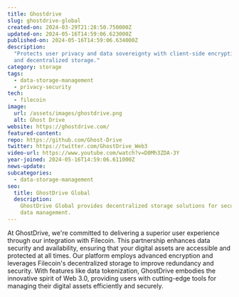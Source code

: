 ```yaml
---
title: Ghostdrive
slug: ghostdrive-global
created-on: 2024-03-29T21:28:50.750000Z
updated-on: 2024-05-16T14:59:06.623000Z
published-on: 2024-05-16T14:59:06.634000Z
description:
  "Protects user privacy and data sovereignty with client-side encryption
  and decentralized storage."
category: storage
tags:
  - data-storage-management
  - privacy-security
tech:
  - filecoin
image:
  url: /assets/images/ghostdrive.png
  alt: Ghost Drive
website: https://ghostdrive.com/
featured-content:
repo: https://github.com/Ghost-Drive
twitter: https://twitter.com/GhostDrive_Web3
video-url: https://www.youtube.com/watch?v=D0Mh3ZDA-3Y
year-joined: 2024-05-16T14:59:06.611000Z
news-update:
subcategories:
  - data-storage-management
seo:
  title: GhostDrive Global
  description:
    GhostDrive Global provides decentralized storage solutions for secure
    data management.
---
```


At GhostDrive, we're committed to delivering a superior user experience through our integration with Filecoin. This partnership enhances data security and availability, ensuring that your digital assets are accessible and protected at all times. Our platform employs advanced encryption and leverages Filecoin's decentralized storage to improve redundancy and security. With features like data tokenization, GhostDrive embodies the innovative spirit of Web 3.0, providing users with cutting-edge tools for managing their digital assets efficiently and securely.
